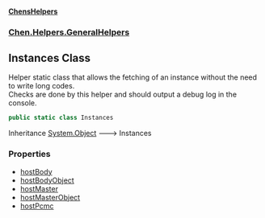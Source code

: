 
#### [ChensHelpers](./index 'index')

### [Chen.Helpers.GeneralHelpers](./Chen-Helpers-GeneralHelpers 'Chen.Helpers.GeneralHelpers')

## Instances Class
Helper static class that allows the fetching of an instance without the need to write long codes.  
Checks are done by this helper and should output a debug log in the console.  
```csharp
public static class Instances
```
Inheritance [System.Object](https://docs.microsoft.com/en-us/dotnet/api/System.Object 'System.Object') &#129106; Instances  

### Properties
- [hostBody](./Chen-Helpers-GeneralHelpers-Instances-hostBody 'Chen.Helpers.GeneralHelpers.Instances.hostBody')
- [hostBodyObject](./Chen-Helpers-GeneralHelpers-Instances-hostBodyObject 'Chen.Helpers.GeneralHelpers.Instances.hostBodyObject')
- [hostMaster](./Chen-Helpers-GeneralHelpers-Instances-hostMaster 'Chen.Helpers.GeneralHelpers.Instances.hostMaster')
- [hostMasterObject](./Chen-Helpers-GeneralHelpers-Instances-hostMasterObject 'Chen.Helpers.GeneralHelpers.Instances.hostMasterObject')
- [hostPcmc](./Chen-Helpers-GeneralHelpers-Instances-hostPcmc 'Chen.Helpers.GeneralHelpers.Instances.hostPcmc')

